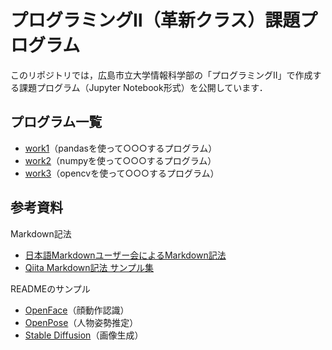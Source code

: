 # プログラミングⅡ（革新クラス）課題プログラム

このリポジトリでは，広島市立大学情報科学部の「プログラミングⅡ」で作成する課題プログラム（Jupyter Notebook形式）を公開しています．

## プログラム一覧

- [work1](https://github.com/mitsugami/Prog2kakushin/blob/main/work1.ipynb)（pandasを使って○○○するプログラム）
- [work2](https://github.com/mitsugami/Prog2kakushin/blob/main/work2.ipynb)（numpyを使って○○○するプログラム）
- [work3](https://github.com/mitsugami/Prog2kakushin/blob/main/work3.ipynb)（opencvを使って○○○するプログラム）

## 参考資料

Markdown記法
- [日本語Markdownユーザー会によるMarkdown記法](https://www.markdown.jp/syntax/)
- [Qiita Markdown記法 サンプル集](https://qiita.com/tbpgr/items/989c6badefff69377da7)

READMEのサンプル
- [OpenFace](https://github.com/TadasBaltrusaitis/OpenFace)（顔動作認識）
- [OpenPose](https://github.com/CMU-Perceptual-Computing-Lab/openpose)（人物姿勢推定）
- [Stable Diffusion](https://github.com/CompVis/stable-diffusion)（画像生成）
